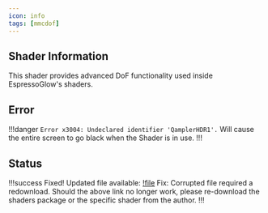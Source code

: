 ```yaml
---
icon: info
tags: [mmcdof]
---
```

## Shader Information
This shader provides advanced DoF functionality used inside EspressoGlow's shaders.

## Error
!!!danger
`Error x3004: Undeclared identifier 'QamplerHDR1'.` Will cause the entire screen to go black when the Shader is in use.
!!!
## Status
!!!success
Fixed! Updated file available: [!file](https://cdn.discordapp.com/attachments/1072507432464547870/1072528908936826951/MartyMcFlyDOF.fx)
Fix: Corrupted file required a redownload. Should the above link no longer work, please re-download the shaders package or the specific shader from the author.
!!!

